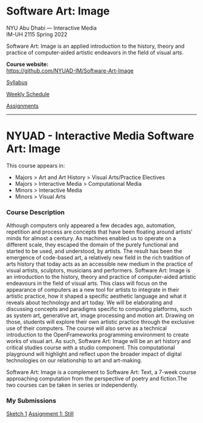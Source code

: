 # Software Art: Image
NYU Abu Dhabi — Interactive Media<br/>
IM-UH 2115 Spring 2022<br/>

Software Art: Image is an applied introduction to the history, theory and practice of computer-aided artistic endeavors in the field of visual arts.
 
**Course website:<br/>**
https://github.com/NYUAD-IM/Software-Art-Image

[Syllabus](https://github.com/NYUAD-IM/Software-Art-Image/blob/main/Syllabus.md)

[Weekly Schedule](https://github.com/NYUAD-IM/Software-Art-Image/blob/main/WeeklySchedule.md)

[Assignments](https://github.com/NYUAD-IM/Software-Art-Image/blob/main/Assignments.md)

---

# NYUAD - Interactive Media Software Art: Image
This course appears in:<br/>
* Majors > Art and Art History > Visual Arts/Practice Electives
* Majors > Interactive Media > Computational Media
* Minors > Interactive Media
* Minors > Visual Arts


### Course Description
Although computers only appeared a few decades ago, automation, repetition and process are concepts that have been floating around artists’ minds for almost a century. As machines enabled us to operate on a different scale, they escaped the domain of the purely functional and started to be used, and understood, by artists. The result has been the emergence of code-based art, a relatively new field in the rich tradition of arts history that today acts as an accessible new medium in the practice of visual artists, sculptors, musicians and performers.
Software Art: Image is an introduction to the history, theory and practice of computer-aided artistic endeavours in the field of visual arts. This class will focus on the appearance of computers as a new tool for artists to integrate in their artistic practice, how it shaped a specific aesthetic language and what it reveals about technology and art today. We will be elaborating and discussing concepts and paradigms specific to computing platforms, such as system art, generative art, image processing and motion art. Drawing on those, students will explore their own artistic practice through the exclusive use of their computers. The course will also serve as a technical introduction to the OpenFrameworks programming environment to create works of visual art. As such, Software Art: Image will be an art history and critical studies course with a studio component. This computational playground will highlight and reflect upon the broader impact of digital technologies on our relationship to art and art-making.

Software Art: Image is a complement to Software Art: Text, a 7-week course approaching computation from the perspective of poetry and fiction.The two courses can be taken in series or independently.

### My Submissions

[Sketch 1](https://github.com/sashanksilwal/Software-Art-Image/tree/main/myApps/generateLines)
[Assignment 1: Still](https://github.com/sashanksilwal/Software-Art-Image/tree/main/myApps/Still)
